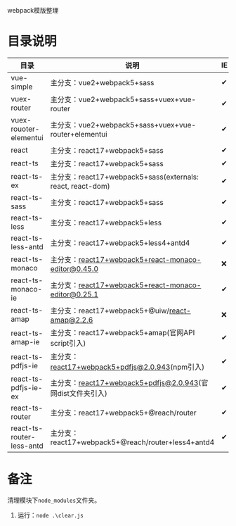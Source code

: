 webpack模版整理

# 目录说明
| 目录 | 说明 | IE |
|---|---|---|
| vue-simple | 主分支：vue2+webpack5+sass |✔|
| vuex-router | 主分支：vue2+webpack5+sass+vuex+vue-router |✔|
| vuex-rouoter-elementui | 主分支：vue2+webpack5+sass+vuex+vue-router+elementui |✔|
| react | 主分支：react17+webpack5+sass |✔|
| react-ts | 主分支：react17+webpack5+sass |✔|
| react-ts-ex | 主分支：react17+webpack5+sass(externals: react, react-dom) |✔|
| react-ts-sass | 主分支：react17+webpack5+sass |✔|
| react-ts-less | 主分支：react17+webpack5+less |✔|
| react-ts-less-antd | 主分支：react17+webpack5+less4+antd4 |✔|
| react-ts-monaco | 主分支：react17+webpack5+react-monaco-editor@0.45.0 |❌|
| react-ts-monaco-ie | 主分支：react17+webpack5+react-monaco-editor@0.25.1 |✔|
| react-ts-amap | 主分支：react17+webpack5+@uiw/react-amap@2.2.6 |❌|
| react-ts-amap-ie | 主分支：react17+webpack5+amap(官网API script引入) |✔|
| react-ts-pdfjs-ie | 主分支：react17+webpack5+pdfjs@2.0.943(npm引入) |✔|
| react-ts-pdfjs-ie-ex | 主分支：react17+webpack5+pdfjs@2.0.943(官网dist文件夹引入) |✔|
| react-ts-router | 主分支：react17+webpack5+@reach/router |✔|
| react-ts-router-less-antd | 主分支：react17+webpack5+@reach/router+less4+antd4 |✔|


# 备注
清理模块下`node_modules`文件夹。
1. 运行：`node .\clear.js`
